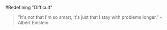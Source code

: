#Redefining "Difficult"

> "It's not that I'm so smart, it's just that I stay with problems longer." -Albert Einstein


